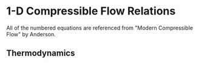 # 1-D Compressible Flow Relations 

All of the numbered equations are referenced from "Modern Compressible Flow" by Anderson. 

## Thermodynamics





